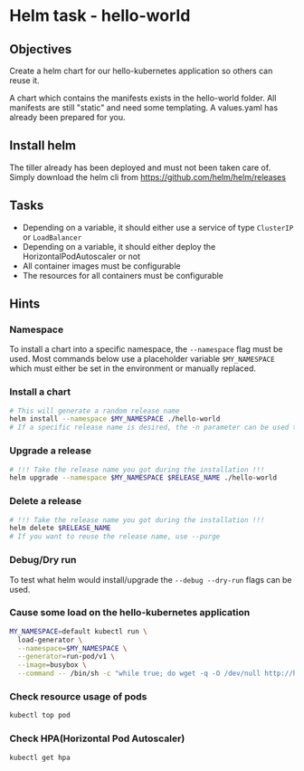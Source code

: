 # Helm task - hello-world

## Objectives

Create a helm chart for our hello-kubernetes application so others can reuse it.

A chart which contains the manifests exists in the hello-world folder.
All manifests are still "static" and need some templating.
A values.yaml has already been prepared for you.

## Install helm

The tiller already has been deployed and must not been taken care of.
Simply download the helm cli from https://github.com/helm/helm/releases 

## Tasks

- Depending on a variable, it should either use a service of type `ClusterIP` or `LoadBalancer`
- Depending on a variable, it should either deploy the HorizontalPodAutoscaler or not
- All container images must be configurable
- The resources for all containers must be configurable

## Hints

### Namespace

To install a chart into a specific namespace, the `--namespace` flag must be used.
Most commands below use a placeholder variable `$MY_NAMESPACE` which must either be set in the environment or manually replaced.

### Install a chart
```bash
# This will generate a random release name
helm install --namespace $MY_NAMESPACE ./hello-world
# If a specific release name is desired, the -n parameter can be used to specify the name
```

### Upgrade a release
```bash
# !!! Take the release name you got during the installation !!!
helm upgrade --namespace $MY_NAMESPACE $RELEASE_NAME ./hello-world
```

### Delete a release
```bash
# !!! Take the release name you got during the installation !!!
helm delete $RELEASE_NAME
# If you want to reuse the release name, use --purge
```

### Debug/Dry run
To test what helm would install/upgrade the `--debug --dry-run` flags can be used.

### Cause some load on the hello-kubernetes application

```bash
MY_NAMESPACE=default kubectl run \
  load-generator \
  --namespace=$MY_NAMESPACE \
  --generator=run-pod/v1 \
  --image=busybox \
  --command -- /bin/sh -c "while true; do wget -q -O /dev/null http://hello-kubernetes:8080; done"
```

### Check resource usage of pods

```bash
kubectl top pod
```

### Check HPA(Horizontal Pod Autoscaler)

```bash
kubectl get hpa
```
